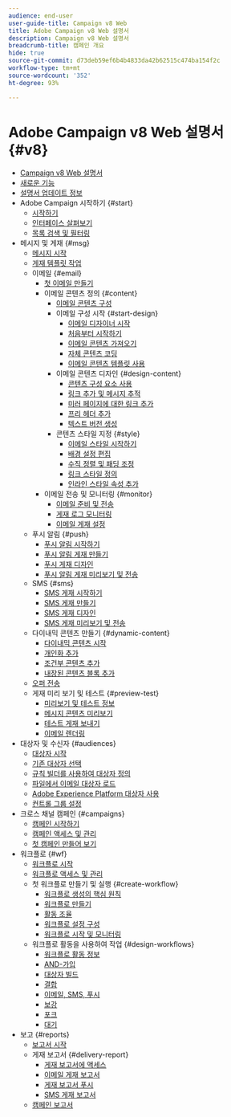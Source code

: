 ```yaml
---
audience: end-user
user-guide-title: Campaign v8 Web
title: Adobe Campaign v8 Web 설명서
description: Campaign v8 Web 설명서
breadcrumb-title: 캠페인 개요
hide: true
source-git-commit: d73deb59ef6b4b4833da42b62515c474ba154f2c
workflow-type: tm+mt
source-wordcount: '352'
ht-degree: 93%

---
```



# Adobe Campaign v8 Web 설명서 {#v8}

+ [Campaign v8 Web 설명서](campaign-web-home.md)
+ [새로운 기능](rn/whats-new.md)
+ [설명서 업데이트 정보](rn/documentation-updates.md)
+ Adobe Campaign 시작하기 {#start}
   + [시작하기](get-started/get-started.md)
   + [인터페이스 살펴보기](get-started/user-interface.md)
   + [목록 검색 및 필터링](get-started/list-filters.md)
+ 메시지 및 게재 {#msg}
   + [메시지 시작](msg/gs-messages.md)
   + [게재 템플릿 작업](msg/delivery-template.md)
   + 이메일 {#email}
      + [첫 이메일 만들기](email/create-email.md)
      + 이메일 콘텐츠 정의 {#content}
         + [이메일 콘텐츠 구성](content/edit-content.md)
         + 이메일 구성 시작 {#start-design}
            + [이메일 디자이너 시작](content/get-started-email-designer.md)
            + [처음부터 시작하기](content/create-email-content.md)
            + [이메일 콘텐츠 가져오기](content/existing-content.md)
            + [자체 콘텐츠 코딩](content/code-content.md)
            + [이메일 콘텐츠 템플릿 사용](content/email-sample-templates.md)
         + 이메일 콘텐츠 디자인 {#design-content}
            + [콘텐츠 구성 요소 사용](content/content-components.md)
            + [링크 추가 및 메시지 추적](content/message-tracking.md)
            + [미러 페이지에 대한 링크 추가](content/mirror-page.md)
            + [프리 헤더 추가](content/preheader.md)
            + [텍스트 버전 생성](content/text-version-email.md)
         + 콘텐츠 스타일 지정 {#style}
            + [이메일 스타일 시작하기](content/get-started-email-style.md)
            + [배경 설정 편집](content/backgrounds.md)
            + [수직 정렬 및 패딩 조정](content/alignment-and-padding.md)
            + [링크 스타일 정의](content/styling-links.md)
            + [인라인 스타일 속성 추가](content/inline-styling.md)
      + 이메일 전송 및 모니터링 {#monitor}
         + [이메일 준비 및 전송](monitor/prepare-send.md)
         + [게재 로그 모니터링](monitor/delivery-logs.md)
         + [이메일 게재 설정](advanced-settings/delivery-settings.md)
   + 푸시 알림 {#push}
      + [푸시 알림 시작하기](push/gs-push.md)
      + [푸시 알림 게재 만들기](push/create-push.md)
      + [푸시 게재 디자인](push/content-push.md)
      + [푸시 알림 게재 미리보기 및 전송](push/send-push.md)
   + SMS {#sms}
      + [SMS 게재 시작하기](sms/gs-sms.md)
      + [SMS 게재 만들기](sms/create-sms.md)
      + [SMS 게재 디자인](sms/content-sms.md)
      + [SMS 게재 미리보기 및 전송](sms/send-sms.md)
   + 다이내믹 콘텐츠 만들기 {#dynamic-content}
      + [다이내믹 콘텐츠 시작](personalization/gs-personalization.md)
      + [개인화 추가](personalization/personalize.md)
      + [조건부 콘텐츠 추가](personalization/conditions.md)
      + [내장된 콘텐츠 블록 추가](personalization/content-blocks.md)
   + [오퍼 전송](content/offers.md)
   + 게재 미리 보기 및 테스트 {#preview-test}
      + [미리보기 및 테스트 정보](preview-test/preview-test.md)
      + [메시지 콘텐츠 미리보기](preview-test/preview-content.md)
      + [테스트 게재 보내기](preview-test/proofs.md)
      + [이메일 렌더링](preview-test/email-rendering.md)
+ 대상자 및 수신자 {#audiences}
   + [대상자 시작](audience/about-audiences.md)
   + [기존 대상자 선택](audience/add-audience.md)
   + [규칙 빌더를 사용하여 대상자 정의](audience/segment-builder.md)
   + [파일에서 이메일 대상자 로드](audience/file-audience.md)
   + [Adobe Experience Platform 대상자 사용](audience/aep-audience.md)
   + [컨트롤 그룹 설정](audience/control-group.md)
+ 크로스 채널 캠페인 {#campaigns}
   + [캠페인 시작하기](campaigns/gs-campaigns.md)
   + [캠페인 액세스 및 관리](campaigns/manage-campaigns.md)
   + [첫 캠페인 만들어 보기](campaigns/create-campaigns.md)
+ 워크플로 {#wf}
   + [워크플로 시작](workflows/gs-workflows.md)
   + [워크플로 액세스 및 관리](workflows/access-monitor.md)
   + 첫 워크플로 만들기 및 실행 {#create-workflow}
      + [워크플로 생성의 핵심 원칙](workflows/gs-workflow-creation.md)
      + [워크플로 만들기](workflows/create-workflow.md)
      + [활동 조율](workflows/orchestrate-activities.md)
      + [워크플로 설정 구성](workflows/workflow-settings.md)
      + [워크플로 시작 및 모니터링](workflows/start-monitor-workflows.md)
   + 워크플로 활동을 사용하여 작업 {#design-workflows}
      + [워크플로 활동 정보](workflows/activities/about-activities.md)
      + [AND-가입](workflows/activities/and-join.md)
      + [대상자 빌드](workflows/activities/build-audience.md)
      + [결합](workflows/activities/combine.md)
      + [이메일, SMS, 푸시](workflows/activities/channels.md)
      + [보강](workflows/activities/enrichment.md)
      + [포크](workflows/activities/fork.md)
      + [대기](workflows/activities/wait.md)
+ 보고 {#reports}
   + [보고서 시작](reporting/gs-reports.md)
   + 게재 보고서 {#delivery-report}
      + [게재 보고서에 액세스](reporting/delivery-reports.md)
      + [이메일 게재 보고서](reporting/email-report.md)
      + [게재 보고서 푸시](reporting/push-report.md)
      + [SMS 게재 보고서](reporting/sms-report.md)
   + [캠페인 보고서](reporting/campaign-reports.md)
